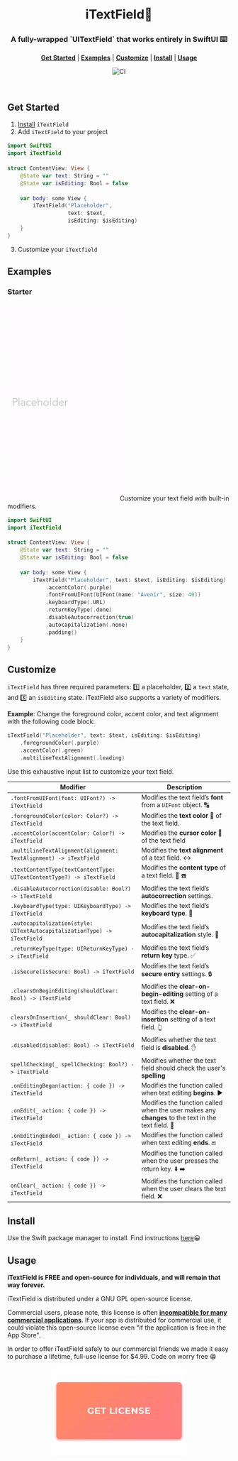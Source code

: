 <h1 align="center"> iTextField📖</p>
<h3 align="center"> A fully-wrapped `UITextField` that works entirely in SwiftUI ⌨️ </h3>
<p align="center">
    <strong><a href="#get-started">Get Started</a></strong> |
    <strong><a href="#examples">Examples</a></strong> |
    <strong><a href="#customize">Customize</a></strong> |
    <strong><a href="#install">Install</a></strong> | 
    <strong><a href="#usage">Usage</a></strong>
</p>
<p align="center">
    <img src="https://github.com/AlexFine/SwiftUICode/blob/master/public/assets/img/iTextField3.gif" alt="CI" />
</p>

<br/>


## Get Started

1. [Install](https://github.com/benjaminsage/iTextField/blob/master/INSTALL.md) `iTextField`
2. Add `iTextField` to your project
```swift
import SwiftUI
import iTextField

struct ContentView: View {
    @State var text: String = ""
    @State var isEditing: Bool = false

    var body: some View {
        iTextField("Placeholder",
                   text: $text,
                   isEditing: $isEditing)
    }
}
```
3. Customize your `iTextfield`


## Examples
### Starter
<img src="Demo/iTextFieldDemo1Light.gif" alt="drawing" width="250"/>
Customize your text field with built-in modifiers.

```swift
import SwiftUI
import iTextField

struct ContentView: View {
    @State var text: String = ""
    @State var isEditing: Bool = false

    var body: some View {
        iTextField("Placeholder", text: $text, isEditing: $isEditing)
            .accentColor(.purple)
            .fontFromUIFont(UIFont(name: "Avenir", size: 40))
            .keyboardType(.URL)
            .returnKeyType(.done)
            .disableAutocorrection(true)
            .autocapitalization(.none)
            .padding()
    }
}
```


## Customize
`iTextField` has three required parameters: 1️⃣ a placeholder, 2️⃣ a `text` state, and 3️⃣ an `isEditing` state. iTextField also supports a variety of modifiers.

**Example**: Change the foreground color, accent color, and text alignment with the following code block:
```swift
iTextField("Placeholder", text: $text, isEditing: $isEditing)
    .foregroundColor(.purple)
    .accentColor(.green)
    .multilineTextAlignment(.leading)
```

Use this exhaustive input list to customize your text field.

Modifier | Description
--- | ---
`.fontFromUIFont(font: UIFont?) -> iTextField` | Modifies the text field’s **font** from a `UIFont` object. 🔠
`.foregroundColor(color: Color?) -> iTextField` | Modifies the **text color** 🎨 of the text field.
`.accentColor(accentColor: Color?) -> iTextField` | Modifies the **cursor color** 🌈 of the text field
`.multilineTextAlignment(alignment: TextAlignment) -> iTextField` | Modifies the **text alignment** of a text field. ↔️
`.textContentType(textContentType: UITextContentType?) -> iTextField` | Modifies the **content type** of a text field. 📧 ☎️
`.disableAutocorrection(disable: Bool?) -> iTextField` | Modifies the text field’s **autocorrection** settings.
`.keyboardType(type: UIKeyboardType) -> iTextField` | Modifies the text field’s **keyboard type**. 📩
`.autocapitalization(style: UITextAutocapitalizationType) -> iTextField` | Modifies the text field’s **autocapitalization** style. 🔡
`.returnKeyType(type: UIReturnKeyType) -> iTextField` | Modifies the text field’s **return key** type. ✅
`.isSecure(isSecure: Bool) -> iTextField` | Modifies the text field’s **secure entry** settings. 🔒
`.clearsOnBeginEditing(shouldClear: Bool) -> iTextField` | Modifies the **clear-on-begin-editing** setting of a text field. ❌
`clearsOnInsertion(_ shouldClear: Bool) -> iTextField` | Modifies the **clear-on-insertion** setting of a text field. 👆
`.disabled(disabled: Bool) -> iTextField` | Modifies whether the text field is **disabled**. ✋
`spellChecking(_ spellChecking: Bool?) -> iTextField` | Modifies whether the text field should check the user's **spelling**
`.onEditingBegan(action: { code }) -> iTextField` | Modifies the function called when text editing **begins**. ▶️
`.onEdit(_ action: { code }) -> iTextField` | Modifies the function called when the user makes any **changes** to the text in the text field. 💬
`.onEditingEnded(_ action: { code }) -> iTextField` | Modifies the function called when text editing **ends**. 🔚
`onReturn(_ action: { code }) -> iTextField` | Modifies the function called when the user presses the return key. ⬇️ ➡️
`onClear(_ action: { code }) -> iTextField` | Modifies the function called when the user clears the text field. ❌

## Install 
Use the Swift package manager to install. Find instructions [here](https://github.com/benjaminsage/iPages/blob/main/INSTALL.md)😀


## Usage
<b>iTextField is FREE and open-source for individuals, and will remain that way forever. </b>

iTextField is distributed under a GNU GPL open-source license. 

Commercial users, please note, this license is often <b><a href="https://en.wikipedia.org/wiki/GNU_General_Public_License#Legal_barrier_to_app_stores">incompatible for many commercial applications</a></b>. If your app is distributed for commercial use, it could violate this open-source license even "if the application is free in the App Store". 

In order to offer iTextField safely to our commercial friends we made it easy to purchase a lifetime, full-use license for $4.99. Code on worry free 😁 

<p align="center"><a href="https://general099748.typeform.com/to/p5FtTKBj"> <img src="https://github.com/AlexFine/SwiftUICode/blob/master/public/assets/img/Purchase%20License.png" width="300"> </a> </p>

